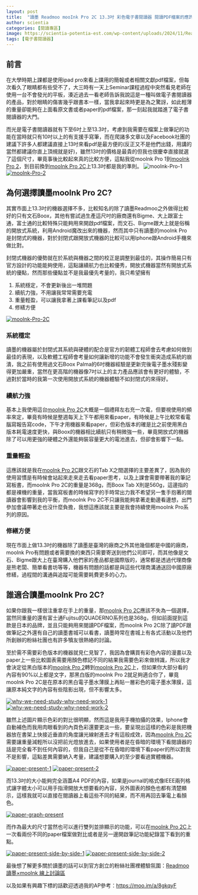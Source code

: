 ```yaml
---
layout: post
title:  "讀墨 Readmoo mooInk Pro 2C 13.3吋 彩色電子書閱讀器 閱讀PDF檔案的應許之機"
author: scientia
categories: [閱讀專區]
image: https://scientia-potentia-est.com/wp-content/uploads/2024/11/Readmoo-mooInk-Pro-2C.png
tags: [電子書閱讀器]
---
```

## 前言
在大學時期上課都是使用ipad pro來看上課用的簡報或者相關文獻pdf檔案，但每次看久了眼睛都有些受不了，大三時有一天上Seminar課程過程中突然看見老師在使用一台不會發光的平板，湊近過去一看老師告訴我說這是一種叫做電子書閱讀器的產品，對於眼睛的傷害幾乎跟書本一樣，當我拿起來時更是為之驚訝，如此輕薄的重量卻能夠在上面看原文書或者paper的pdf檔案，那一刻起我就踏進了電子書閱讀器的大門。

而光是電子書閱讀器就有下至6吋上至13.3吋，考慮到我需要在檔案上做筆記的功能在當時就只有10吋以上的有支援手寫筆，而在爬諸多文章以及Facebook社團的建議下許多人都建議直接上13吋來看pdf是最方便的(反正又不是他們出錢，用講的當然都建議你直上頂規就是好)，雖然13吋的價格是最貴的但我也很慶幸直接就選了這個尺寸，畢竟事後比較起來真的比較方便，這點我從mooInk Pro 1到[mooInk Pro 2][mooInk-Pro-2]，到目前換到[mooInk Pro 2C][mooInk-Pro-2C]上13.3吋都是我的準則。
![mooInk-Pro-1](https://scientia-potentia-est.com/wp-content/uploads/2024/11/mooinkPro.jpeg)
[![mooInk-Pro-2](https://scientia-potentia-est.com/wp-content/uploads/2024/11/MooinkPro2-scaled.jpg)](https://moo.im/a/ckptLM)

## 為何選擇讀墨mooInk Pro 2C?
其實市面上13.3吋的機器選擇不多，比較知名的除了讀墨Readmoo之外做得比較好的只有文石Boox，其他有嘗試過生產這尺吋的廠商還有Bigme、大上跟富士通，富士通的比較特殊只能夠用來開啟pdf檔案，而文石、Bigme跟大上就是俗稱的開放式系統，利用Android魔改出來的機器，然而其中只有讀墨的mooInk Pro是封閉式的機器，對於封閉式跟開放式機器的比較可以用Iphone跟Android手機來做比對。

封閉式機器的優勢就在於系統與機器之間的校正是調整到最佳的，其操作簡易只有官方設計的功能能夠使用，這點讓續航力也比較優秀，開放式機器當然有開放式系統的優點，然而那些優點並不是我最優先考量的，我只希望擁有

<ol>
<li>系統穩定，不會更新後出一堆問題</li>
<li>續航力強，不用讓我常常需要充電</li>
<li>重量輕盈，可以讓我拿著上課看筆記以及pdf</li>
<li>修繕方便</li>
</ol>

[![mooInk-Pro-2C](https://scientia-potentia-est.com/wp-content/uploads/2024/11/IMG_0400-scaled.jpg)](https://moo.im/a/8gkqyF)

### 系統穩定
讀墨的機器屬於封閉式其系統與硬體的配合是官方的韌體工程師會去考慮如何做到最佳的表現，以及軟體工程師會考量如何讓新增的功能不會發生衝突造成系統的崩潰，我之前有使用過文石Boox Palma的6吋機器經驗是更新完後電子墨水殘影變得更加嚴重，當然在更高階的機器像7吋以上的主力產品應該會有更好的體驗，不過對於當時的我第一次使用開放式系統的機器體驗不如封閉式的來得好。

### 續航力強
基本上我使用這台[mooInk Pro 2C][mooInk-Pro-2C]大概是一個禮拜左右充一次電，但要視使用的頻率來定，畢竟有時候是整週每天上下午都用來看paper，有時候是上午比較常看電腦寫報告寫code，下午才用機器來看paper，但彩色版本的確是比之前使用黑白版本耗電速度更快，與Boox的機器相比續航只有稍微強一些，畢竟開放式的機器除了可以用更強的硬體之外還能夠裝容量更大的電池進去，但卻會影響下一點。

### 重量輕盈
這應該就是我在[mooInk Pro 2C][mooInk-Pro-2C]跟文石的Tab X之間選擇的主要差異了，因為我的使用習慣是有時候會站起來走來走去看paper思考，以及上課會需要帶著我的筆記寫板書，而mooInk Pro 2C的重量是368g，而Boox Tab X則是560g，這邊指的都是裸機的重量，當我寫板書的時候寫字的手時常出力我不希望另一隻手抱著的閱讀器會影響到我的平衡，而mooInk Pro 2C不只讓我能夠拿著走動邊看邊想，出門參加會議帶著走也沒什麼負擔，我想這應該就主要是我會持續使用mooInk Pro系列的原因。

### 修繕方便
現在市面上做13.3吋的機器除了讀墨是臺灣的廠商之外其他幾個都是中國的廠商，mooInk Pro有問題或者需要換的東西只需要寄送到他們公司即可，而其他像是文石、Bigme跟大上在臺灣購入他們家的產品都是國際版的，通常都是透過代理商像是熊老闆、簡單看書坊等等，機器有問題的話都是與這些代理商溝通送回中國原廠修繕，過程間的溝通與追蹤可能需要耗費更多的心力。

## 誰適合讀墨mooInk Pro 2C?
如果你跟我一樣很注重拿在手上的重量，那[mooInk Pro 2C][mooInk-Pro-2C]應該不失為一個選擇，當然同重量的還有富士通Fujitsu的QUADERNO系列也是368g，但如前面提到這款是日本的品牌，並且只能夠用來閱讀PDF檔案，而mooInk Pro 2C除了讀PDF跟做筆記之外還有自己的讀墨書城可以看書，讀墨時常在書城上有各式活動以及他們所創辦的粉絲社團也有許多犢友很熱絡的討論。

至於需不需要彩色版本的機器就見仁見智了，我因為會購買有彩色內容的漫畫以及paper上一些比較圖表需要用顏色標記不同的結果我需要色彩來做辨識，所以我才會決定從黑白版本的[mooInk Pro 2][mooInk-Pro-2]轉到[mooInk Pro 2C][mooInk-Pro-2C]上，但如果你大部分看的內容有90%以上都是文字，那黑白版的mooInk Pro 2就足夠適合你了，畢竟mooInk Pro 2C是在原本的黑白電子墨水薄膜上再貼一層彩色的電子墨水薄膜，這讓原本純文字的內容有些陰影出現，但不影響太多。

[![why-we-need-study-why-need-work-1](https://scientia-potentia-est.com/wp-content/uploads/2024/11/IMG_0402-scaled.jpg)](https://moo.im/a/27bHJT)
[![why-we-need-study-why-need-work-2](https://scientia-potentia-est.com/wp-content/uploads/2024/11/IMG_0401-scaled.jpg)](https://moo.im/a/27bHJT)

雖然上述圖片顯示色彩的對比很明顯，然而這是我用手機拍攝的效果，Iphone會自動補色而我用肉眼看到的內頁色彩還要更淡一些，要呈現出這樣的色彩是我把機器放在書架上快接近垂直的角度讓光線射進去才有這般成效，因為[mooInk Pro 2C][mooInk-Pro-2C]需要讓重量減輕所以沒把前光燈放進去，如果使用者是在昏暗的環境下看閱讀器的話是完全看不到任何內容的，但我自己是從不在昏暗的環境下看paper的所以對我不是影響，這點差異需要納入考量，建議想要購入的至少要看過實體機器。

[![paper-present-1](https://scientia-potentia-est.com/wp-content/uploads/2024/11/IMG_0403-scaled.jpg)](https://moo.im/a/8gkqyF)
[![paper-present-2](https://scientia-potentia-est.com/wp-content/uploads/2024/11/IMG_0404-scaled.jpg)](https://moo.im/a/8gkqyF)

而13.3吋的大小能夠完全涵蓋A4 PDF的內容，如果是journal的格式像IEEE兩列格式讓字體太小可以用手指滑開放大想要看的內容，另外圖表的顏色也都有清楚顯示，這樣我就可以直接在閱讀器上看這些不同的結果，而不用再回去筆電上看顏色。

[![paper-graph-present](https://scientia-potentia-est.com/wp-content/uploads/2024/11/IMG_0405-scaled.jpg)](https://moo.im/a/8gkqyF)

而作為最大的尺寸當然也可以進行雙列並排顯示的功能，可以在[mooInk Pro 2C][mooInk-Pro-2C]上一次看兩份不同的paper檔案做對比或者是另一邊開啟筆記功能紀錄當下看到的重點。

[![paper-present-side-by-side-1](https://scientia-potentia-est.com/wp-content/uploads/2024/11/IMG_0406-scaled.jpg)](https://moo.im/a/8gkqyF)
[![paper-present-side-by-side-2](https://scientia-potentia-est.com/wp-content/uploads/2024/11/IMG_0408-scaled.jpg)](https://moo.im/a/8gkqyF)

最後想了解更多關於讀墨的話可以到官方創立的粉絲社團裡體驗氛圍：[Readmoo讀墨×mooInk 線上討論區][Readmoo-Facebook-Page]

以及如果有興趣下標的話歡迎透過我的AP參考：<https://moo.im/a/8gkqyF>

[mooInk-Pro-2]: https://moo.im/a/ckptLM
[mooInk-Pro-2C]: https://moo.im/a/8gkqyF
[Readmoo-Facebook-Page]: https://www.facebook.com/groups/2022799827759547/